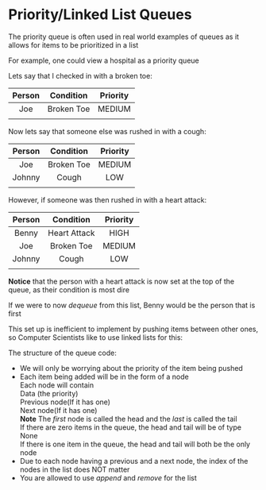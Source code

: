 # Priority/Linked List Queues

The priority queue is often used in real world examples of queues as it allows for items to be prioritized in a list

For example, one could view a hospital as a priority queue

Lets say that I checked in with a broken toe:

| Person | Condition | Priority |
|:------:|:---------:|:--------:|
|  Joe   | Broken Toe|  MEDIUM  |
|        |           |          |

Now lets say that someone else was rushed in with a cough:

| Person | Condition | Priority |
|:------:|:---------:|:--------:|
|  Joe   | Broken Toe|  MEDIUM  |
| Johnny |   Cough   |   LOW    |
|        |           |          |

However, if someone was then rushed in with a heart attack:

| Person | Condition | Priority |
|:------:|:---------:|:--------:|
| Benny  |Heart Attack|  HIGH   |
|  Joe   | Broken Toe|  MEDIUM  |
| Johnny |   Cough   |   LOW    |
|        |           |          |

**Notice** that the person with a heart attack is now set at the top of the queue, as their condition is most dire

If we were to now *dequeue* from this list, Benny would be the person that is first

This set up is inefficient to implement by pushing items between other ones, so Computer Scientists like to use linked lists for this:

The structure of the queue code:
* We will only be worrying about the priority of the item being pushed
* Each item being added will be in the form of a node  
    Each node will contain  
        Data (the priority)  
        Previous node(If it has one)  
        Next node(If it has one)  
    **Note**
        The *first* node is called the head and the *last* is called the tail  
        If there are zero items in the queue, the head and tail will be of type None  
        If there is one item in the queue, the head and tail will both be the only node  
* Due to each node having a previous and a next node, the index of the nodes in the list does NOT matter
* You are allowed to use *append* and *remove* for the list
